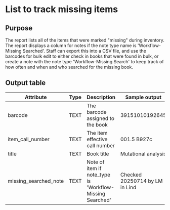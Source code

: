 # List to track missing items

## Purpose
The report lists all of the items that were marked "missing" during inventory. The report displays a column for notes if the note type name is 'Workflow-Missing Searched'.
Staff can export this into a CSV file, and use the barcodes for bulk edit to either check in books that were found in bulk, or create a note with the note type 'Workflow-Missing Search' 
to keep track of how often and when and who searched for the missing book.


## Output table

| Attribute | Type | Description | Sample output |
| --- | --- | --- | --- |
| barcode | TEXT | The barcode assigned to the book | 39151010192645 |
| item_call_number | TEXT | The item effective call number | 001.5 B927c |
| title | TEXT | Book title | Mutational analysis |
| missing_searched_note | TEXT | Note of item if note_type is 'Workflow-Missing Searched' | Checked 20250714 by LM in Lind|
